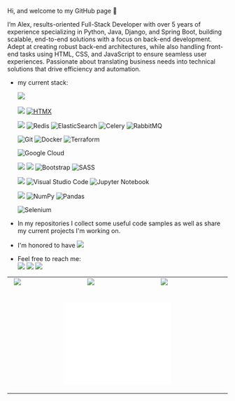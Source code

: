 <!--<div>
  <p align="center">
     <img src="/my_banner.png" alt="My banner" width="80%">
  </p>
</div>-->

Hi, and welcome to my GitHub page 👋
  
  I’m Alex, 
results-oriented Full-Stack Developer with over 5 years of experience specializing in Python, Java, Django, and Spring Boot, building scalable, end-to-end solutions with a focus on back-end development. Adept at creating robust back-end architectures, while also handling front-end tasks using HTML, CSS, and JavaScript to ensure seamless user experiences. Passionate about translating business needs into technical solutions that drive efficiency and automation.
- my current stack: <br>
    <!--![Stack Overflow](https://img.shields.io/badge/-Stackoverflow-FE7A16?style=for-the-badge&logo=stack-overflow&logoColor=white)
    ![Ubuntu](https://img.shields.io/badge/Ubuntu-E95420?style=for-the-badge&logo=ubuntu&logoColor=white)-->
    <a href="https://python.org"><img src="https://img.shields.io/badge/Python-3776AB?style=for-the-badge&logo=python&logoColor=white"></a>
    <!--!![Java](https://img.shields.io/badge/java-%23ED8B00.svg?style=for-the-badge&logo=openjdk&logoColor=white)
    ![Rust](https://img.shields.io/badge/rust-%23000000.svg?style=for-the-badge&logo=rust&logoColor=red)-->

    <a href="https://www.djangoproject.com/"><img src="https://img.shields.io/badge/Django-092E20?style=for-the-badge&logo=django&logoColor=white"></a>
    [![HTMX](https://img.shields.io/badge/HTMX-36C?logo=htmx&logoColor=fff)](#)

   <!-- ![Spring](https://img.shields.io/badge/spring-%236DB33F.svg?style=for-the-badge&logo=spring&logoColor=white)-->

    <a href="https://www.postgresql.org/"><img src="https://img.shields.io/badge/PostgreSQL-316192?style=for-the-badge&logo=postgresql&logoColor=white"></a>
    ![Redis](https://img.shields.io/badge/redis-%23DD0031.svg?style=for-the-badge&logo=redis&logoColor=white)
    ![ElasticSearch](https://img.shields.io/badge/-ElasticSearch-005571?style=for-the-badge&logo=elasticsearch)
    ![Celery](https://img.shields.io/badge/celery-%23a9cc54.svg?style=for-the-badge&logo=celery&logoColor=ddf4a4)
    ![RabbitMQ](https://img.shields.io/badge/Rabbitmq-FF6600?style=for-the-badge&logo=rabbitmq&logoColor=white)

    ![Git](https://img.shields.io/badge/git-%23F05033.svg?style=for-the-badge&logo=git&logoColor=white)
    ![Docker](https://img.shields.io/badge/docker-%230db7ed.svg?style=for-the-badge&logo=docker&logoColor=white)
    ![Terraform](https://img.shields.io/badge/terraform-%235835CC.svg?style=for-the-badge&logo=terraform&logoColor=white)

    ![Google Cloud](https://img.shields.io/badge/GoogleCloud-%234285F4.svg?style=for-the-badge&logo=google-cloud&logoColor=white)

  
  
    <!--
  ![Anaconda](https://img.shields.io/badge/Anaconda-%2344A833.svg?style=for-the-badge&logo=anaconda&logoColor=white)
    ![Jupyter Notebook](https://img.shields.io/badge/jupyter-%23FA0F00.svg?style=for-the-badge&logo=jupyter&logoColor=white)
    ![Matplotlib](https://img.shields.io/badge/Matplotlib-%23ffffff.svg?style=for-the-badge&logo=Matplotlib&logoColor=black)
    
    ![Plotly](https://img.shields.io/badge/Plotly-%233F4F75.svg?style=for-the-badge&logo=plotly&logoColor=white)
    ![Prefect](https://img.shields.io/badge/Prefect-%23ffffff.svg?style=for-the-badge&logo=prefect&logoColor=white)
    ![Apache Kafka](https://img.shields.io/badge/Apache%20Kafka-000?style=for-the-badge&logo=apachekafka)
  <a href="https://www.ibm.com/cloud"><img src="https://img.shields.io/badge/IBM%20Cloud-1261FE.svg?style=for-the-badge&logo=IBM-Cloud&logoColor=white"></a>-->
  
    <!-- ![scikit-learn](https://img.shields.io/badge/scikit--learn-%23F7931E.svg?style=for-the-badge&logo=scikit-learn&logoColor=white)-->
    <a href="https://developer.mozilla.org/en-US/docs/Learn/Getting_started_with_the_web/HTML_basics"><img src="https://img.shields.io/badge/HTML-239120?style=for-the-badge&logo=html5&logoColor=white"></a>
    <a href="https://developer.mozilla.org/en-US/docs/Web/CSS"><img src="https://img.shields.io/badge/CSS-239120?&style=for-the-badge&logo=css3&logoColor=white"></a>
    ![Bootstrap](https://img.shields.io/badge/bootstrap-%23563D7C.svg?style=for-the-badge&logo=bootstrap&logoColor=white)
    ![SASS](https://img.shields.io/badge/SASS-hotpink.svg?style=for-the-badge&logo=SASS&logoColor=white)
    <!-- ![JavaScript](https://img.shields.io/badge/javascript-%23323330.svg?style=for-the-badge&logo=javascript&logoColor=%23F7DF1E)-->

    <a href="https://www.jetbrains.com/pycharm/"><img src="https://img.shields.io/badge/PyCharm-000000.svg?&style=for-the-badge&logo=PyCharm&logoColor=white"></a>
    ![Visual Studio Code](https://img.shields.io/badge/Visual%20Studio%20Code-0078d7.svg?style=for-the-badge&logo=visual-studio-code&logoColor=white)
    ![Jupyter Notebook](https://img.shields.io/badge/jupyter-%23FA0F00.svg?style=for-the-badge&logo=jupyter&logoColor=white)
    <!--![IntelliJ IDEA](https://img.shields.io/badge/IntelliJIDEA-000000.svg?style=for-the-badge&logo=intellij-idea&logoColor=white)-->

    <a href="https://www.tensorflow.org/"><img src="https://img.shields.io/badge/TensorFlow-FF6F00?style=for-the-badge&logo=tensorflow&logoColor=white"></a>
    ![NumPy](https://img.shields.io/badge/numpy-%23013243.svg?style=for-the-badge&logo=numpy&logoColor=white)
    ![Pandas](https://img.shields.io/badge/pandas-%23150458.svg?style=for-the-badge&logo=pandas&logoColor=white)

    
    ![Selenium](https://img.shields.io/badge/-selenium-%43B02A?style=for-the-badge&logo=selenium&logoColor=white)

    
    
- In my repositories I collect some useful code samples as well as share my current projects I'm working on.
- I'm honored to have ![](https://komarev.com/ghpvc/?username=Iskanderrus&style=flat-square&label=PROFILE+VIEWS&color=red)
- Feel free to reach me: <br><a href="https://www.linkedin.com/in/Iskanderrus"><img src="https://img.shields.io/badge/LinkedIn-0077B5?style=for-the-badge&logo=linkedin&logoColor=white"></a>
    <a href="mailto:a.n.chasovskoy@gmail.com"><img src="https://img.shields.io/badge/Gmail-D14836?style=for-the-badge&logo=gmail&logoColor=white"></a>
    <a href="https://t.me/Iskanderrus77"><img src="https://img.shields.io/badge/Telegram-2CA5E0?style=for-the-badge&logo=telegram&logoColor=white"></a>

<table>
 <tr>
  <td>&nbsp;
  <img src="http://github-readme-streak-stats.herokuapp.com?user=Iskanderrus&theme=dracula">
  </td>
  <td>&nbsp;
  <img src="https://github-readme-stats-sigma-five.vercel.app/api?username=Iskanderrus&show_icons=true&theme=dracula">
  </td>
  <td>&nbsp;
  <img src="https://github-readme-stats-sigma-five.vercel.app/api/top-langs/?username=Iskanderrus&layout=compact&theme=dracula">
  </td>
 </tr>
  <tr>
  <td colspan="3">&nbsp;
  <p align="center">
  <a href='https://metrics.lecoq.io/insights/Iskanderrus'><img src="/github-metrics.svg" alt="Click for detailed info" width="50%"></a>
  </p>
  </td>
 </tr>
</table>


<!---
Iskanderrus/Iskanderrus is a ✨ special ✨ repository because its `README.md` (this file) appears on your GitHub profile.
You can click the Preview link to take a look at your changes.
--->
